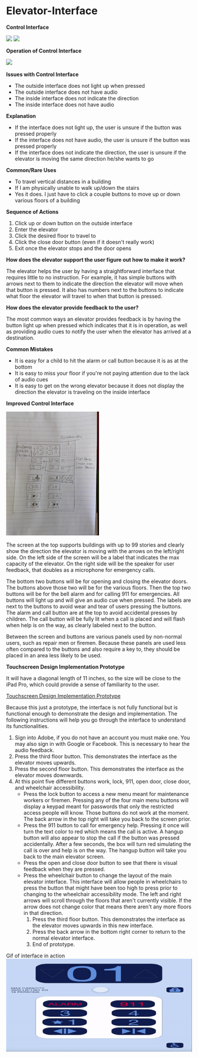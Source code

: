 # Elevator-Interface

**Control Interface**

![](outsideInterface.jpg)
![](insideInterface.jpg)

**Operation of Control Interface**

![](elevator.gif)

**Issues with Control Interface**

- The outside interface does not light up when pressed
- The outside interface does not have audio
- The inside interface does not indicate the direction
- The inside interface does not have audio

**Explanation**

- If the interface does not light up, the user is unsure if the button was pressed properly
- If the interface does not have audio, the user is unsure if the button was pressed properly
- If the interface does not indicate the direction, the user is unsure if the elevator is
  moving the same direction he/she wants to go

**Common/Rare Uses**

- To travel vertical distances in a building
- If I am physically unable to walk up/down the stairs
- Yes it does. I just have to click a couple buttons to move up or down various floors of a building

**Sequence of Actions**

1. Click up or down button on the outside interface
2. Enter the elevator
3. Click the desired floor to travel to
4. Click the close door button (even if it doesn't really work)
5. Exit once the elevator stops and the door opens

**How does the elevator support the user figure out how to make it work?**

The elevator helps the user by having a straightforward interface that requires little to no
instruction. For example, it has simple buttons with arrows next to them to indicate the
direction the elevator will move when that button is pressed. It also has numbers next to the
buttons to indicate what floor the elevator will travel to when that button is pressed.

**How does the elevator provide feedback to the user?**

The most common ways an elevator provides feedback is by having the button light up when
pressed which indicates that it is in operation, as well as providing audio cues to notify the
user when the elevator has arrived at a destination.

**Common Mistakes**

- It is easy for a child to hit the alarm or call button because it is as at the bottom
- It is easy to miss your floor if you're not paying attention due to the lack of audio cues
- It is easy to get on the wrong elevator because it does not display the direction the
  elevator is traveling on the inside interface

**Improved Control Interface**

![](sketchInterface.jpg)

The screen at the top supports buildings with up to 99 stories and clearly show the
direction the elevator is moving with the arrows on the left/right side. On the left side of
the screen will be a label that indicates the max capacity of the elevator. On the right side
will be the speaker for user feedback, that doubles as a microphone for emergency calls.

The bottom two buttons will be for opening and closing the elevator doors. The buttons above
those two will be for the various floors. Then the top two buttons will be for the bell alarm
and for calling 911 for emergencies. All buttons will light up and will give an audio cue
when pressed. The labels are next to the buttons to avoid wear and tear of users pressing the
buttons. The alarm and call button are at the top to avoid accidental presses by children.
The call button will be fully lit when a call is placed and will flash when help is on the way,
as clearly labeled next to the button.

Between the screen and buttons are various panels used by non-normal users, such as
repair men or firemen. Because these panels are used less often compared to the buttons
and also require a key to, they should be placed in an area less likely to be used.

**Touchscreen Design Implementation Prototype**

It will have a diagonal length of 11 inches, so the size will be close to the iPad Pro,
which could provide a sense of familiarity to the user.

[Touchscreen Design Implementation Prototype](https://xd.adobe.com/view/924456c4-cbc2-4919-4263-eaa7eccc3970-e475/?hints=off)

Because this just a prototype, the interface is not fully functional but is functional enough
to demonstrate the design and implementation. The following instructions will help you go
through the interface to understand its functionalities.

1. Sign into Adobe, if you do not have an account you must make one. You may also sign
   in with Google or Facebook. This is necessary to hear the audio feedback.
2. Press the third floor button. This demonstrates the interface as the elevator moves
   upwards.
3. Press the second floor button. This demonstrates the interface as the elevator moves
   downwards.
4. At this point five different buttons work, lock, 911, open door, close door, and
   wheelchair accessibility.
   - Press the lock button to access a new menu meant for maintenance workers or firemen.
     Pressing any of the four main menu buttons will display a keypad meant for passwords that
     only the restricted access people will know. Those buttons do not work at the moment.
     The back arrow in the top right will take you back to the screen prior.
   - Press the 911 button to call for emergency help. Pressing it once will turn the text color
     to red which means the call is active. A hangup button will also appear to stop the call
     if the button was pressed accidentally. After a few seconds, the box will turn red
     simulating the call is over and help is on the way. The hangup button will take you back
     to the main elevator screen.
   - Press the open and close door button to see that there is visual feedback when they are
     pressed.
   - Press the wheelchair button to change the layout of the main elevator interface. This
     interface will allow people in wheelchairs to press the button that might have been
     too high to press prior to changing to the wheelchair accessibility mode. The left and right
     arrows will scroll through the floors that aren't currently visible. If the arrow does not
     change color that means there aren't any more floors in that direction.
     1. Press the third floor button. This demonstrates the interface as the elevator moves
        upwards in this new interface.
     2. Press the back arrow in the bottom right corner to return to the normal elevator interface.
     3. End of prototype.

Gif of interface in action
![](hw1.Yoang.gif)
